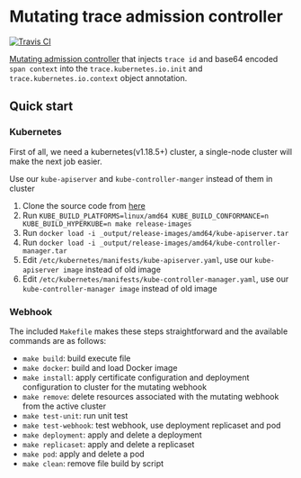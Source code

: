 # Mutating trace admission controller

[![Travis CI](https://travis-ci.com/Hellcatlk/mutating-trace-admission-controller.svg?branch=master)]()

[Mutating admission controller](https://kubernetes.io/docs/reference/access-authn-authz/admission-controllers/#mutatingadmissionwebhook) that injects `trace id` and base64 encoded `span context` into the `trace.kubernetes.io.init` and `trace.kubernetes.io.context` object annotation.

## Quick start

### Kubernetes

First of all, we need a kubernetes(v1.18.5+) cluster, a single-node cluster will make the next job easier.

Use our `kube-apiserver` and `kube-controller-manger` instead of them in cluster
1) Clone the source code from [here](https://github.com/Hellcatlk/kubernetes/tree/trace-ot)
2) Run `KUBE_BUILD_PLATFORMS=linux/amd64 KUBE_BUILD_CONFORMANCE=n KUBE_BUILD_HYPERKUBE=n make release-images`
3) Run `docker load -i _output/release-images/amd64/kube-apiserver.tar`
4) Run `docker load -i _output/release-images/amd64/kube-controller-manager.tar`
5) Edit `/etc/kubernetes/manifests/kube-apiserver.yaml`, use our `kube-apiserver image` instead of old image
6) Edit `/etc/kubernetes/manifests/kube-controller-manager.yaml`, use our `kube-controller-manager image` instead of old image

### Webhook

The included `Makefile` makes these steps straightforward and the available commands are as follows:

- `make build`: build execute file
- `make docker`: build and load Docker image
- `make install`: apply certificate configuration and deployment configuration to cluster for the mutating webhook
- `make remove`: delete resources associated with the mutating webhook from the active cluster
- `make test-unit`: run unit test
- `make test-webhook`: test webhook, use deployment replicaset and pod
- `make deployment`: apply and delete a deployment
- `make replicaset`: apply and delete a replicaset
- `make pod`: apply and delete a  pod
- `make clean`: remove file build by script
